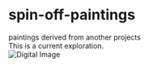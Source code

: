 # spin-off-paintings
paintings derived from another projects
<br>
This is a current exploration.
<br>
![Digital Image](https://scontent.fmnl2-1.fna.fbcdn.net/v/t1.6435-9/125834096_10158369457258283_7216112820983678315_n.jpg?_nc_cat=107&ccb=1-3&_nc_sid=a26aad&_nc_eui2=AeHMfsXBYZX9ik1toAYRGscXxO3O-lcaZbfE7c76Vxplt1Nzl4XeN_qwXhaO6nLG3zNNcGRd1ytpxeJG1KXB2Bfe&_nc_ohc=GK0ZGsgKj3oAX_ZOl0z&_nc_ht=scontent.fmnl2-1.fna&oh=7df63eb8d4c2316b49426bd1dde65178&oe=60E10A7A)
<br>
